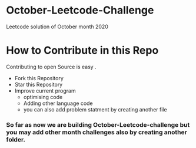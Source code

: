 # October-Leetcode-Challenge
Leetcode solution of October month 2020

# How to Contribute in this Repo
Contributing to open Source is easy .

 - Fork this Repository
 - Star this Repository
 - Improve current program
   - optimising code
   - Adding other language code
   - you can also add problem statment by creating another file
   
   
 ### So far as now we are building October-Leetcode-challenge but you may add other month challenges also by creating another folder.
